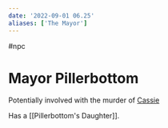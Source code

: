 ```yaml
---
date: '2022-09-01 06.25'
aliases: ['The Mayor']
---
```


#npc 
# Mayor Pillerbottom

Potentially involved with the murder of [Cassie](Cassie.md)

Has a [[Pillerbottom's Daughter]].